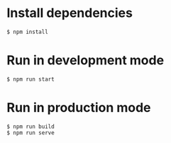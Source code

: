 

# Install dependencies
```bash
$ npm install
```



# Run in development mode
```bash
$ npm run start
```


# Run in production mode
```bash
$ npm run build
$ npm run serve
```

